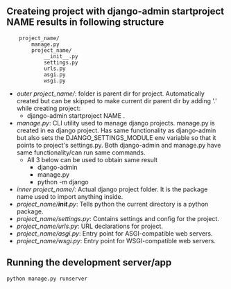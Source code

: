 ## Createing project with django-admin startproject NAME results in following structure
```
    project_name/
        manage.py
        project_name/
            __init__.py
            settings.py
            urls.py
            asgi.py
            wsgi.py
```
- *outer project_name/*: folder is parent dir for project. Automatically created but can be
  skipped to make current dir parent dir by adding '.' while creating project:
    - django-admin startproject NAME .
- *manage.py*: CLI utility used to manage django projects. manage.py is created in ea django
  project. Has same functionality as django-admin but also sets the DJANGO_SETTINGS_MODULE
  env variable so that it points to project's settings.py. Both django-admin and manage.py
  have same functionality/can run same commands.
    - All 3 below can be used to obtain same result
        - django-admin <commad>
        - manage.py <commad>
        - python -m django <command>
- *inner project_name/*: Actual django project folder. It is the package name used to import anything
  inside.
- *project_name/__init__.py*: Tells python the current directory is a python package. 
- *project_name/settings.py*: Contains settings and config for the project. 
- *project_name/urls.py*: URL declarations for project. 
- *project_name/asgi.py*: Entry point for ASGI-compatible web servers.
- *project_name/wsgi.py*: Entry point for WSGI-compatible web servers.

## Running the development server/app
```python
python manage.py runserver
```
